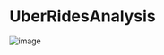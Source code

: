 # UberRidesAnalysis
![image](https://user-images.githubusercontent.com/73156770/232778083-d902d6e4-12ba-45cb-90c4-8569e055bc3f.png)
